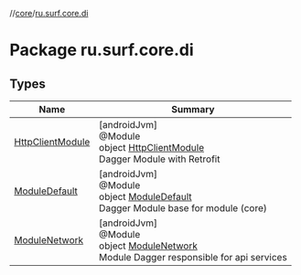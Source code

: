 //[core](../../index.md)/[ru.surf.core.di](index.md)

# Package ru.surf.core.di

## Types

| Name | Summary |
|---|---|
| [HttpClientModule](-http-client-module/index.md) | [androidJvm]<br>@Module<br>object [HttpClientModule](-http-client-module/index.md)<br>Dagger Module with Retrofit |
| [ModuleDefault](-module-default/index.md) | [androidJvm]<br>@Module<br>object [ModuleDefault](-module-default/index.md)<br>Dagger Module base for module (core) |
| [ModuleNetwork](-module-network/index.md) | [androidJvm]<br>@Module<br>object [ModuleNetwork](-module-network/index.md)<br>Module Dagger responsible for api services |

